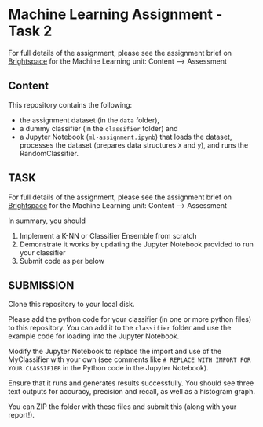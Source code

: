 # Machine Learning Assignment - Task 2

For full details of the assignment, please see the assignment brief on [Brightspace](https://brightspace.bournemouth.ac.uk/d2l/home/142902) for the Machine Learning unit: Content --> Assessment


## Content

This repository contains the following:

* the assignment dataset (in the ``data`` folder),
* a dummy classifier (in the ``classifier`` folder) and
* a Jupyter Notebook (``ml-assignment.ipynb``) that loads the dataset, processes the dataset (prepares data structures ``X`` and ``y``), and runs the RandomClassifier.


## TASK

For full details of the assignment, please see the assignment brief on [Brightspace](https://brightspace.bournemouth.ac.uk/d2l/home/142902) for the Machine Learning unit: Content --> Assessment

In summary, you should

1. Implement a K-NN or Classifier Ensemble from scratch
2. Demonstrate it works by updating the Jupyter Notebook provided to run your classifier
3. Submit code as per below


## SUBMISSION

Clone this repository to your local disk.

Please add the python code for your classifier (in one or more python files) to this repository. You can add it to the ``classifier`` folder and use the example code for loading into the Jupyter Notebook.

Modify the Jupyter Notebook to replace the import and use of the MyClassifier with your own (see comments like ``# REPLACE WITH IMPORT FOR YOUR CLASSIFIER`` in the Python code in the Jupyter Notebook).

Ensure that it runs and generates results successfully. You should see three text outputs for accuracy, precision and recall, as well as a histogram graph.

You can ZIP the folder with these files and submit this (along with your report!).
